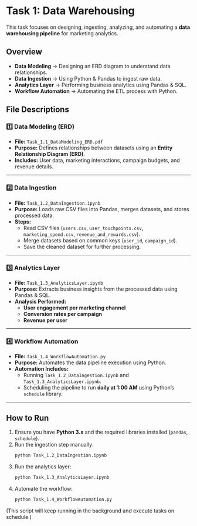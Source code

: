 # Task 1: Data Warehousing

This task focuses on designing, ingesting, analyzing, and automating a **data warehousing pipeline** for marketing analytics.


## **Overview**
- **Data Modeling** → Designing an ERD diagram to understand data relationships.
- **Data Ingestion** → Using Python & Pandas to ingest raw data.
- **Analytics Layer** → Performing business analytics using Pandas & SQL.
- **Workflow Automation** → Automating the ETL process with Python.


## **File Descriptions**

### **1️⃣ Data Modeling (ERD)**
- **File:** `Task_1.1_DataModeling_ERD.pdf`
- **Purpose:** Defines relationships between datasets using an **Entity Relationship Diagram (ERD)**.
- **Includes:** User data, marketing interactions, campaign budgets, and revenue details.

---

### **2️⃣ Data Ingestion**
- **File:** `Task_1.2_DataIngestion.ipynb`
- **Purpose:** Loads raw CSV files into Pandas, merges datasets, and stores processed data.
- **Steps:**
  - Read CSV files (`users.csv`, `user_touchpoints.csv`, `marketing_spend.csv`, `revenue_and_rewards.csv`).
  - Merge datasets based on common keys (`user_id`, `campaign_id`).
  - Save the cleaned dataset for further processing.

---

### **3️⃣ Analytics Layer**
- **File:** `Task_1.3_AnalyticsLayer.ipynb`
- **Purpose:** Extracts business insights from the processed data using Pandas & SQL.
- **Analysis Performed:**
  - **User engagement per marketing channel**
  - **Conversion rates per campaign**
  - **Revenue per user**

---

### **4️⃣ Workflow Automation**
- **File:** `Task_1.4_WorkflowAutomation.py`
- **Purpose:** Automates the data pipeline execution using Python.
- **Automation Includes:**
  - Running `Task_1.2_DataIngestion.ipynb` and `Task_1.3_AnalyticsLayer.ipynb`.
  - Scheduling the pipeline to run **daily at 1:00 AM** using Python’s `schedule` library.

---

##  **How to Run**
1. Ensure you have **Python 3.x** and the required libraries installed (`pandas`, `schedule`).
2. Run the ingestion step manually:
   ```sh
   python Task_1.2_DataIngestion.ipynb
3. Run the analytics layer:
   ```sh
   python Task_1.3_AnalyticsLayer.ipynb
4. Automate the workflow:
   ```sh
   python Task_1.4_WorkflowAutomation.py
(This script will keep running in the background and execute tasks on schedule.)
